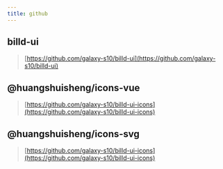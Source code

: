 ```yaml
---
title: github
---
```


## billd-ui

> [https://github.com/galaxy-s10/billd-ui](https://github.com/galaxy-s10/billd-ui)

## @huangshuisheng/icons-vue

> [https://github.com/galaxy-s10/billd-ui-icons](https://github.com/galaxy-s10/billd-ui-icons)

## @huangshuisheng/icons-svg

> [https://github.com/galaxy-s10/billd-ui-icons](https://github.com/galaxy-s10/billd-ui-icons)
